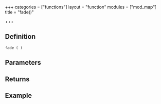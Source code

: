 +++
categories = ["functions"]
layout = "function"
modules = ["mod_map"]
title = "fade()"

+++

## Definition

    fade ( )

## Parameters

## Returns

## Example

